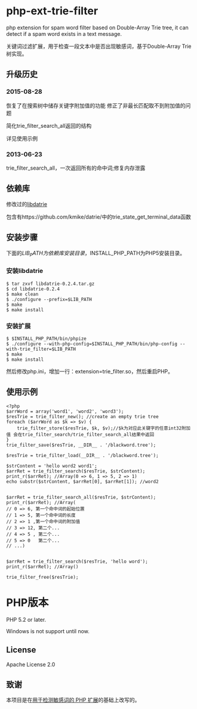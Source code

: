 php-ext-trie-filter
===================

php extension for spam word filter based on Double-Array Trie tree, it can detect if a spam word exists in a text message.

关键词过滤扩展，用于检查一段文本中是否出现敏感词，基于Double-Array Trie 树实现。

## 升级历史

### 2015-08-28

恢复了在搜索树中储存关键字附加值的功能 修正了非最长匹配取不到附加值的问题

简化trie_filter_search_all返回的结构

详见使用示例

### 2013-06-23
trie_filter_search_all，一次返回所有的命中词;修复内存泄露

## 依赖库

修改过的[libdatrie](https://github.com/zeg/libdatrie-z)

包含有https://github.com/kmike/datrie/中的trie_state_get_terminal_data函数

## 安装步骤

下面的$LIB_PATH为依赖库安装目录，$INSTALL_PHP_PATH为PHP5安装目录。

### 安装libdatrie
    $ tar zxvf libdatrie-0.2.4.tar.gz
    $ cd libdatrie-0.2.4
    $ make clean
    $ ./configure --prefix=$LIB_PATH
    $ make
    $ make install

### 安装扩展   
    $ $INSTALL_PHP_PATH/bin/phpize
    $ ./configure --with-php-config=$INSTALL_PHP_PATH/bin/php-config --with-trie_filter=$LIB_PATH
    $ make
    $ make install

然后修改php.ini，增加一行：extension=trie_filter.so，然后重启PHP。

## 使用示例
	<?php
	$arrWord = array('word1', 'word2', 'word3');
	$resTrie = trie_filter_new(); //create an empty trie tree
	foreach ($arrWord as $k => $v) {
    	trie_filter_store($resTrie, $k, $v);//$k为对应此关键字的任意int32附加值 会在trie_filter_search/trie_filter_search_all结果中返回
	}
	trie_filter_save($resTrie, __DIR__ . '/blackword.tree');

	$resTrie = trie_filter_load(__DIR__ . '/blackword.tree');

	$strContent = 'hello word2 word1';
	$arrRet = trie_filter_search($resTrie, $strContent);
	print_r($arrRet); //Array(0 => 6, 1 => 5, 2 => 1)
	echo substr($strContent, $arrRet[0], $arrRet[1]); //word2
	
	
	$arrRet = trie_filter_search_all($resTrie, $strContent);
	print_r($arrRet); //Array(
	// 0 => 6, 第一个命中词的起始位置
	// 1 => 5, 第一个命中词的长度
	// 2 => 1 ,第一个命中词的附加值
	// 3 => 12, 第二个...
	// 4 => 5 , 第二个...
	// 5 => 0   第二个...
	// ...)
	

	$arrRet = trie_filter_search($resTrie, 'hello word');
	print_r($arrRet); //Array()

	trie_filter_free($resTrie);

# PHP版本

PHP 5.2 or later.

Windows is not support until now.

## License

Apache License 2.0

## 致谢

本项目是在[用于检测敏感词的 PHP 扩展](http://blog.anbutu.com/php/php-ext-trie-filter)的基础上改写的。

